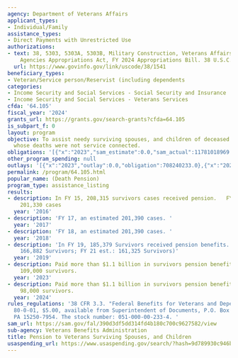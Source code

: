 ```yaml
---
agency: Department of Veterans Affairs
applicant_types:
- Individual/Family
assistance_types:
- Direct Payments with Unrestricted Use
authorizations:
- text: 38, 5303, 5303A, 5303B, Military Construction, Veterans Affairs and Related
    Agencies Appropriations Act, FY 2024 Appropriations Bill. 38 U.S.C. &sect; 1541-1543.
  url: https://www.govinfo.gov/link/uscode/38/1541
beneficiary_types:
- Veteran/Service person/Reservist (including dependents
categories:
- Income Security and Social Services - Social Security and Insurance
- Income Security and Social Services - Veterans Services
cfda: '64.105'
fiscal_year: '2024'
grants_url: https://grants.gov/search-grants?cfda=64.105
is_subpart_f: 0
layout: program
objective: To assist needy surviving spouses, and children of deceased war-time veterans
  whose deaths were not service connected.
obligations: '[{"x":"2023","sam_estimate":0.0,"sam_actual":11781018969.0,"usa_spending_actual":708240233.0},{"x":"2024","sam_estimate":0.0,"sam_actual":1100513254.0,"usa_spending_actual":672005254.0},{"x":"2025","sam_estimate":0.0,"sam_actual":1144533784.0,"usa_spending_actual":0.0}]'
other_program_spending: null
outlays: '[{"x":"2023","outlay":0.0,"obligation":708240233.0},{"x":"2024","outlay":0.0,"obligation":672005254.0},{"x":"2025","outlay":0.0,"obligation":0.0}]'
permalink: /program/64.105.html
popular_name: (Death Pension)
program_type: assistance_listing
results:
- description: In FY 15, 208,315 survivors cases received pension.   FY 16, an estimated
    201,330 cases
  year: '2016'
- description: 'FY 17, an estimated 201,390 cases. '
  year: '2017'
- description: 'FY 18, an estimated 201,390 cases. '
  year: '2018'
- description: 'In FY 19, 185,379 Survivors received pension benefits.  (FY20 est.:
    166,882 Survivors; FY 21 est.: 161,325 Survivors)'
  year: '2019'
- description: Paid more than $1.1 billion in survivors pension benefits to more than
    109,000 survivors.
  year: '2023'
- description: Paid more than $1.1 billion in survivors pension benefits to more than
    98,000 survivors.
  year: '2024'
rules_regulations: '38 CFR 3.3. "Federal Benefits for Veterans and Dependents," Pamphlet
  80-0-01, $5.00, available from Superintendent of Documents, P.O. Box 371954, Pittsburgh,
  PA 15250-7954. The stock number: 051-000-00-233-4. '
sam_url: https://sam.gov/fal/390d3df5dd314fd4b180c700c9627582/view
sub-agency: Veterans Benefits Administration
title: Pension to Veterans Surviving Spouses, and Children
usaspending_url: https://www.usaspending.gov/search/?hash=9d789930c946b050e3676a1eee1dd5ba
---
```

